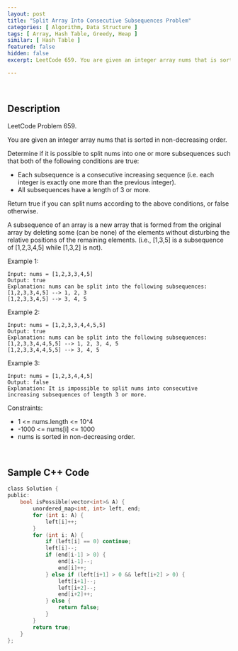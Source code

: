 ```yaml
---
layout: post
title: "Split Array Into Consecutive Subsequences Problem"
categories: [ Algorithm, Data Structure ]
tags: [ Array, Hash Table, Greedy, Heap ]
similar: [ Hash Table ]
featured: false
hidden: false
excerpt: LeetCode 659. You are given an integer array nums that is sorted in non-decreasing order.

---
```


<br />

## Description

LeetCode Problem 659.

You are given an integer array nums that is sorted in non-decreasing order.

Determine if it is possible to split nums into one or more subsequences such that both of the following conditions are true:
* Each subsequence is a consecutive increasing sequence (i.e. each integer is exactly one more than the previous integer).
* All subsequences have a length of 3 or more.

Return true if you can split nums according to the above conditions, or false otherwise.

A subsequence of an array is a new array that is formed from the original array by deleting some (can be none) of the elements without disturbing the relative positions of the remaining elements. (i.e., [1,3,5] is a subsequence of [1,2,3,4,5] while [1,3,2] is not).

Example 1:
```
Input: nums = [1,2,3,3,4,5]
Output: true
Explanation: nums can be split into the following subsequences:
[1,2,3,3,4,5] --> 1, 2, 3
[1,2,3,3,4,5] --> 3, 4, 5
```

Example 2:
```
Input: nums = [1,2,3,3,4,4,5,5]
Output: true
Explanation: nums can be split into the following subsequences:
[1,2,3,3,4,4,5,5] --> 1, 2, 3, 4, 5
[1,2,3,3,4,4,5,5] --> 3, 4, 5
```

Example 3:
```
Input: nums = [1,2,3,4,4,5]
Output: false
Explanation: It is impossible to split nums into consecutive increasing subsequences of length 3 or more.
```

Constraints:
* 1 <= nums.length <= 10^4
* -1000 <= nums[i] <= 1000
* nums is sorted in non-decreasing order.

<br />

## Sample C++ Code


```c
class Solution {
public:
    bool isPossible(vector<int>& A) {
        unordered_map<int, int> left, end;
        for (int i: A) {
            left[i]++;
        }
        for (int i: A) {
            if (left[i] == 0) continue;
            left[i]--;
            if (end[i-1] > 0) {   
                end[i-1]--;
                end[i]++;
            } else if (left[i+1] > 0 && left[i+2] > 0) {
                left[i+1]--;
                left[i+2]--;
                end[i+2]++;
            } else {   
                return false;
            }
        }
        return true;
    }
};
```



